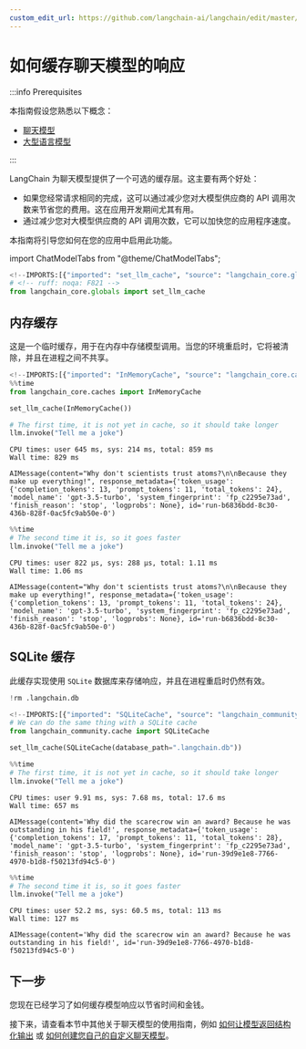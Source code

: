 ```yaml
---
custom_edit_url: https://github.com/langchain-ai/langchain/edit/master/docs/docs/how_to/chat_model_caching.ipynb
---
```

# 如何缓存聊天模型的响应

:::info Prerequisites

本指南假设您熟悉以下概念：
- [聊天模型](/docs/concepts/#chat-models)
- [大型语言模型](/docs/concepts/#llms)

:::

LangChain 为聊天模型提供了一个可选的缓存层。这主要有两个好处：

- 如果您经常请求相同的完成，这可以通过减少您对大模型供应商的 API 调用次数来节省您的费用。这在应用开发期间尤其有用。
- 通过减少您对大模型供应商的 API 调用次数，它可以加快您的应用程序速度。

本指南将引导您如何在您的应用中启用此功能。

import ChatModelTabs from "@theme/ChatModelTabs";

<ChatModelTabs customVarName="llm" />



```python
<!--IMPORTS:[{"imported": "set_llm_cache", "source": "langchain_core.globals", "docs": "https://python.langchain.com/api_reference/core/globals/langchain_core.globals.set_llm_cache.html", "title": "How to cache chat model responses"}]-->
# <!-- ruff: noqa: F821 -->
from langchain_core.globals import set_llm_cache
```

## 内存缓存

这是一个临时缓存，用于在内存中存储模型调用。当您的环境重启时，它将被清除，并且在进程之间不共享。


```python
<!--IMPORTS:[{"imported": "InMemoryCache", "source": "langchain_core.caches", "docs": "https://python.langchain.com/api_reference/core/caches/langchain_core.caches.InMemoryCache.html", "title": "How to cache chat model responses"}]-->
%%time
from langchain_core.caches import InMemoryCache

set_llm_cache(InMemoryCache())

# The first time, it is not yet in cache, so it should take longer
llm.invoke("Tell me a joke")
```
```output
CPU times: user 645 ms, sys: 214 ms, total: 859 ms
Wall time: 829 ms
```


```output
AIMessage(content="Why don't scientists trust atoms?\n\nBecause they make up everything!", response_metadata={'token_usage': {'completion_tokens': 13, 'prompt_tokens': 11, 'total_tokens': 24}, 'model_name': 'gpt-3.5-turbo', 'system_fingerprint': 'fp_c2295e73ad', 'finish_reason': 'stop', 'logprobs': None}, id='run-b6836bdd-8c30-436b-828f-0ac5fc9ab50e-0')
```



```python
%%time
# The second time it is, so it goes faster
llm.invoke("Tell me a joke")
```
```output
CPU times: user 822 µs, sys: 288 µs, total: 1.11 ms
Wall time: 1.06 ms
```


```output
AIMessage(content="Why don't scientists trust atoms?\n\nBecause they make up everything!", response_metadata={'token_usage': {'completion_tokens': 13, 'prompt_tokens': 11, 'total_tokens': 24}, 'model_name': 'gpt-3.5-turbo', 'system_fingerprint': 'fp_c2295e73ad', 'finish_reason': 'stop', 'logprobs': None}, id='run-b6836bdd-8c30-436b-828f-0ac5fc9ab50e-0')
```


## SQLite 缓存

此缓存实现使用 `SQLite` 数据库来存储响应，并且在进程重启时仍然有效。


```python
!rm .langchain.db
```


```python
<!--IMPORTS:[{"imported": "SQLiteCache", "source": "langchain_community.cache", "docs": "https://python.langchain.com/api_reference/community/cache/langchain_community.cache.SQLiteCache.html", "title": "How to cache chat model responses"}]-->
# We can do the same thing with a SQLite cache
from langchain_community.cache import SQLiteCache

set_llm_cache(SQLiteCache(database_path=".langchain.db"))
```


```python
%%time
# The first time, it is not yet in cache, so it should take longer
llm.invoke("Tell me a joke")
```
```output
CPU times: user 9.91 ms, sys: 7.68 ms, total: 17.6 ms
Wall time: 657 ms
```


```output
AIMessage(content='Why did the scarecrow win an award? Because he was outstanding in his field!', response_metadata={'token_usage': {'completion_tokens': 17, 'prompt_tokens': 11, 'total_tokens': 28}, 'model_name': 'gpt-3.5-turbo', 'system_fingerprint': 'fp_c2295e73ad', 'finish_reason': 'stop', 'logprobs': None}, id='run-39d9e1e8-7766-4970-b1d8-f50213fd94c5-0')
```



```python
%%time
# The second time it is, so it goes faster
llm.invoke("Tell me a joke")
```
```output
CPU times: user 52.2 ms, sys: 60.5 ms, total: 113 ms
Wall time: 127 ms
```


```output
AIMessage(content='Why did the scarecrow win an award? Because he was outstanding in his field!', id='run-39d9e1e8-7766-4970-b1d8-f50213fd94c5-0')
```


## 下一步

您现在已经学习了如何缓存模型响应以节省时间和金钱。

接下来，请查看本节中其他关于聊天模型的使用指南，例如 [如何让模型返回结构化输出](/docs/how_to/structured_output) 或 [如何创建您自己的自定义聊天模型](/docs/how_to/custom_chat_model)。
